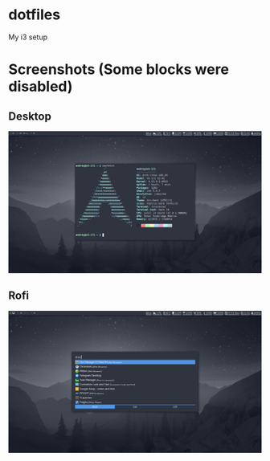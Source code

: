 # dotfiles
My i3 setup

# Screenshots (Some blocks were disabled)

## Desktop 
![desktop](https://github.com/grozahn/dotfiles/blob/master/screenshots/desktop.png)

## Rofi
![rofi](https://github.com/grozahn/dotfiles/blob/master/screenshots/rofi.png)
